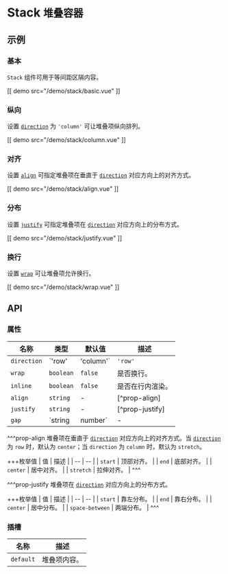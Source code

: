# Stack <small>堆叠容器</small>

## 示例

### 基本

`Stack` 组件可用于等间距区隔内容。

[[ demo src="/demo/stack/basic.vue" ]]

### 纵向

设置 [`direction`](#props-direction) 为 `'column'` 可让堆叠项纵向排列。

[[ demo src="/demo/stack/column.vue" ]]

### 对齐

设置 [`align`](#props-align) 可指定堆叠项在垂直于 [`direction`](#props-direction) 对应方向上的对齐方式。

[[ demo src="/demo/stack/align.vue" ]]

### 分布

设置 [`justify`](#props-justify) 可指定堆叠项在 [`direction`](#props-direction) 对应方向上的分布方式。

[[ demo src="/demo/stack/justify.vue" ]]

### 换行

设置 [`wrap`](#props-wrap) 可让堆叠项允许换行。

[[ demo src="/demo/stack/wrap.vue" ]]

## API

### 属性
| 名称 | 类型 | 默认值 | 描述 |
| -- | -- | -- | -- |
| ``direction`` | `'row' | 'column'` | `'row'` | 堆叠项的排列方向。 |
| ``wrap`` | `boolean` | `false` | 是否换行。 |
| ``inline`` | `boolean` | `false` | 是否在行内渲染。 |
| ``align`` | `string` | - | [^prop-align] |
| ``justify`` | `string` | - | [^prop-justify] |
| ``gap`` | `string | number` | - | 堆叠项之间的间距。可以设置为字符串或数字，字符串时可选值为 `xxs` / `xs` / `s` / `m` / `l` / `xl` / `xxl`，数字时单位为 `px`。 |

^^^prop-align
堆叠项在垂直于 [`direction`](#props-direction) 对应方向上的对齐方式。当 [`direction`](#props-direction) 为 `row` 时，默认为 `center`；当 `direction` 为 `column` 时，默认为 `stretch`。

+++枚举值
| 值 | 描述 |
| -- | -- |
| `start` | 顶部对齐。 |
| `end` | 底部对齐。 |
| `center` | 居中对齐。 |
| `stretch` | 拉伸对齐。 |
^^^

^^^prop-justify
堆叠项在 [`direction`](#props-direction) 对应方向上的分布方式。

+++枚举值
| 值 | 描述 |
| -- | -- |
| `start` | 靠左分布。 |
| `end` | 靠右分布。 |
| `center` | 居中分布。 |
| `space-between` | 两端分布。 |
^^^

### 插槽

| 名称 | 描述 |
| -- | -- |
| ``default`` | 堆叠项内容。 |
